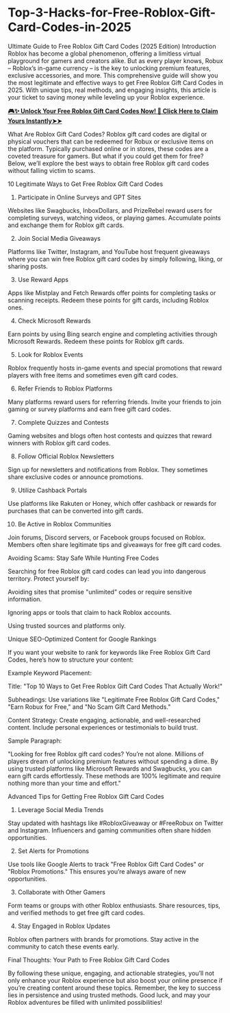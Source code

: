 # Top-3-Hacks-for-Free-Roblox-Gift-Card-Codes-in-2025
Ultimate Guide to Free Roblox Gift Card Codes (2025 Edition)
Introduction
Roblox has become a global phenomenon, offering a limitless virtual playground for gamers and creators alike. But as every player knows, Robux – Roblox’s in-game currency – is the key to unlocking premium features, exclusive accessories, and more. This comprehensive guide will show you the most legitimate and effective ways to get Free Roblox Gift Card Codes in 2025. With unique tips, real methods, and engaging insights, this article is your ticket to saving money while leveling up your Roblox experience.

**[🎮✨ Unlock Your Free Roblox Gift Card Codes Now! 🎁 Click Here to Claim Yours Instantly➤➤](https://myusoffer.xyz/all-gift-card-2/)**

What Are Roblox Gift Card Codes?
Roblox gift card codes are digital or physical vouchers that can be redeemed for Robux or exclusive items on the platform. Typically purchased online or in stores, these codes are a coveted treasure for gamers. But what if you could get them for free? Below, we’ll explore the best ways to obtain free Roblox gift card codes without falling victim to scams.

10 Legitimate Ways to Get Free Roblox Gift Card Codes

1. Participate in Online Surveys and GPT Sites

Websites like Swagbucks, InboxDollars, and PrizeRebel reward users for completing surveys, watching videos, or playing games. Accumulate points and exchange them for Roblox gift cards.

2. Join Social Media Giveaways

Platforms like Twitter, Instagram, and YouTube host frequent giveaways where you can win free Roblox gift card codes by simply following, liking, or sharing posts.

3. Use Reward Apps

Apps like Mistplay and Fetch Rewards offer points for completing tasks or scanning receipts. Redeem these points for gift cards, including Roblox ones.

4. Check Microsoft Rewards

Earn points by using Bing search engine and completing activities through Microsoft Rewards. Redeem these points for Roblox gift cards.

5. Look for Roblox Events

Roblox frequently hosts in-game events and special promotions that reward players with free items and sometimes even gift card codes.

6. Refer Friends to Roblox Platforms

Many platforms reward users for referring friends. Invite your friends to join gaming or survey platforms and earn free gift card codes.

7. Complete Quizzes and Contests

Gaming websites and blogs often host contests and quizzes that reward winners with Roblox gift card codes.

8. Follow Official Roblox Newsletters

Sign up for newsletters and notifications from Roblox. They sometimes share exclusive codes or announce promotions.

9. Utilize Cashback Portals

Use platforms like Rakuten or Honey, which offer cashback or rewards for purchases that can be converted into gift cards.

10. Be Active in Roblox Communities

Join forums, Discord servers, or Facebook groups focused on Roblox. Members often share legitimate tips and giveaways for free gift card codes.

Avoiding Scams: Stay Safe While Hunting Free Codes

Searching for free Roblox gift card codes can lead you into dangerous territory. Protect yourself by:

Avoiding sites that promise "unlimited" codes or require sensitive information.

Ignoring apps or tools that claim to hack Roblox accounts.

Using trusted sources and platforms only.

Unique SEO-Optimized Content for Google Rankings

If you want your website to rank for keywords like Free Roblox Gift Card Codes, here’s how to structure your content:

Example Keyword Placement:

Title: "Top 10 Ways to Get Free Roblox Gift Card Codes That Actually Work!"

Subheadings: Use variations like "Legitimate Free Roblox Gift Card Codes," "Earn Robux for Free," and "No Scam Gift Card Methods."

Content Strategy: Create engaging, actionable, and well-researched content. Include personal experiences or testimonials to build trust.

Sample Paragraph:

"Looking for free Roblox gift card codes? You’re not alone. Millions of players dream of unlocking premium features without spending a dime. By using trusted platforms like Microsoft Rewards and Swagbucks, you can earn gift cards effortlessly. These methods are 100% legitimate and require nothing more than your time and effort."

Advanced Tips for Getting Free Roblox Gift Card Codes

1. Leverage Social Media Trends

Stay updated with hashtags like #RobloxGiveaway or #FreeRobux on Twitter and Instagram. Influencers and gaming communities often share hidden opportunities.

2. Set Alerts for Promotions

Use tools like Google Alerts to track "Free Roblox Gift Card Codes" or "Roblox Promotions." This ensures you’re always aware of new opportunities.

3. Collaborate with Other Gamers

Form teams or groups with other Roblox enthusiasts. Share resources, tips, and verified methods to get free gift card codes.

4. Stay Engaged in Roblox Updates

Roblox often partners with brands for promotions. Stay active in the community to catch these events early.

Final Thoughts: Your Path to Free Roblox Gift Card Codes

By following these unique, engaging, and actionable strategies, you’ll not only enhance your Roblox experience but also boost your online presence if you’re creating content around these topics. Remember, the key to success lies in persistence and using trusted methods. Good luck, and may your Roblox adventures be filled with unlimited possibilities!
